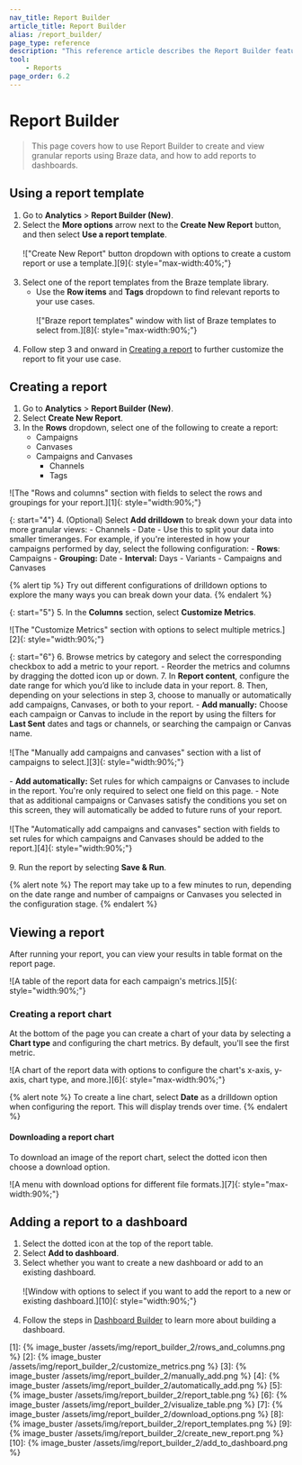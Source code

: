 ```yaml
---
nav_title: Report Builder
article_title: Report Builder
alias: /report_builder/
page_type: reference
description: "This reference article describes the Report Builder feature."
tool:
    - Reports
page_order: 6.2
---
```


# Report Builder

> This page covers how to use Report Builder to create and view granular reports using Braze data, and how to add reports to dashboards.

## Using a report template

1. Go to **Analytics** > **Report Builder (New)**.
2. Select the **More options** arrow next to the **Create New Report** button, and then select **Use a report template**.<br><br>!["Create New Report" button dropdown with options to create a custom report or use a template.][9]{: style="max-width:40%;"}<br><br>
3. Select one of the report templates from the Braze template library.
    - Use the **Row items** and **Tags** dropdown to find relevant reports to your use cases.<br><br>!["Braze report templates" window with list of Braze templates to select from.][8]{: style="max-width:90%;"}<br><br>
4. Follow step 3 and onward in [Creating a report](#creating-a-report) to further customize the report to fit your use case.

## Creating a report

1. Go to **Analytics** > **Report Builder (New)**.
2. Select **Create New Report**.
3. In the **Rows** dropdown, select one of the following to create a report:
    - Campaigns
    - Canvases
    - Campaigns and Canvases
        - Channels
        - Tags

![The "Rows and columns" section with fields to select the rows and groupings for your report.][1]{: style="width:90%;"}

{: start="4"}
4. (Optional) Select **Add drilldown** to break down your data into more granular views:
    - Channels
    - Date
        - Use this to split your data into smaller timeranges. For example, if you're interested in how your campaigns performed by day, select the following configuration:
            - **Rows**: Campaigns
            - **Grouping:** Date
            - **Interval:** Days
    - Variants
    - Campaigns and Canvases

{% alert tip %}
Try out different configurations of drilldown options to explore the many ways you can break down your data. 
{% endalert %}

{: start="5"}
5. In the **Columns** section, select **Customize Metrics**.

![The "Customize Metrics" section with options to select multiple metrics.][2]{: style="width:90%;"}

{: start="6"}
6. Browse metrics by category and select the corresponding checkbox to add a metric to your report. 
    - Reorder the metrics and columns by dragging the dotted icon up or down. 
7. In **Report content**, configure the date range for which you’d like to include data in your report.
8. Then, depending on your selections in step 3, choose to manually or automatically add campaigns, Canvases, or both to your report.
    - **Add manually:** Choose each campaign or Canvas to include in the report by using the filters for **Last Sent** dates and tags or channels, or searching the campaign or Canvas name.<br><br>![The "Manually add campaigns and canvases" section with a list of campaigns to select.][3]{: style="width:90%;"}<br><br>
    - **Add automatically:** Set rules for which campaigns or Canvases to include in the report. You're only required to select one field on this page.
        - Note that as additional campaigns or Canvases satisfy the conditions you set on this screen, they will automatically be added to future runs of your report.<br><br>![The "Automatically add campaigns and canvases" section with fields to set rules for which campaigns and Canvases should be added to the report.][4]{: style="width:90%;"}<br><br>
9. Run the report by selecting **Save & Run**.

{% alert note %}
The report may take up to a few minutes to run, depending on the date range and number of campaigns or Canvases you selected in the configuration stage.
{% endalert %}

## Viewing a report

After running your report, you can view your results in table format on the report page. 

![A table of the report data for each campaign's metrics.][5]{: style="width:90%;"}

### Creating a report chart

At the bottom of the page you can create a chart of your data by selecting a **Chart type** and configuring the chart metrics. By default, you'll see the first metric.

![A chart of the report data with options to configure the chart's x-axis, y-axis, chart type, and more.][6]{: style="max-width:90%;"}

{% alert note %}
To create a line chart, select **Date** as a drilldown option when configuring the report. This will display trends over time.
{% endalert %}

#### Downloading a report chart

To download an image of the report chart, select the dotted icon then choose a download option.

![A menu with download options for different file formats.][7]{: style="max-width:90%;"}

## Adding a report to a dashboard

1. Select the dotted icon at the top of the report table.
2. Select **Add to dashboard**.
3. Select whether you want to create a new dashboard or add to an existing dashboard.<br><br>![Window with options to select if you want to add the report to a new or existing dashboard.][10]{: style="width:90%;"}<br><br>
4. Follow the steps in [Dashboard Builder]({{site.baseurl}}/user_guide/analytics/reporting/dashboard_builder/) to learn more about building a dashboard.

[1]: {% image_buster /assets/img/report_builder_2/rows_and_columns.png %} 
[2]: {% image_buster /assets/img/report_builder_2/customize_metrics.png %} 
[3]: {% image_buster /assets/img/report_builder_2/manually_add.png %} 
[4]: {% image_buster /assets/img/report_builder_2/automatically_add.png %} 
[5]: {% image_buster /assets/img/report_builder_2/report_table.png %} 
[6]: {% image_buster /assets/img/report_builder_2/visualize_table.png %} 
[7]: {% image_buster /assets/img/report_builder_2/download_options.png %} 
[8]: {% image_buster /assets/img/report_builder_2/report_templates.png %} 
[9]: {% image_buster /assets/img/report_builder_2/create_new_report.png %} 
[10]: {% image_buster /assets/img/report_builder_2/add_to_dashboard.png %} 